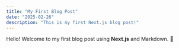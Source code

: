 ```yaml
---
title: "My First Blog Post"
date: "2025-02-26"
description: "This is my first Next.js blog post!"
---
```



Hello! Welcome to my first blog post using **Next.js** and Markdown. 🚀

